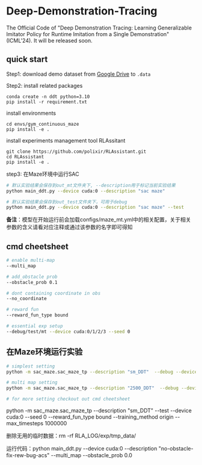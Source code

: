 # Deep-Demonstration-Tracing

The  Official Code of "Deep Demonstration Tracing: Learning Generalizable Imitator Policy for Runtime Imitation from a Single Demonstration" (ICML'24). It will be released soon.

## quick start


Step1: download demo dataset from [Google Drive](https://drive.google.com/drive/folders/1GIzGRSqSdF7-KkN5dVF_SZHrN3hePmjb?usp=sharing) to `.data`

Step2: install related packages

```
conda create -n ddt python=3.10
pip install -r requirement.txt
```

install environments

```
cd envs/gym_continuous_maze
pip install -e .
```

install experiments management tool RLAssitant

```
git clone https://github.com/polixir/RLAssistant.git
cd RLAssistant
pip install -e .
```

step3: 在Maze环境中运行SAC

```bash
# 默认实验结果会保存到out_mt文件夹下, --description用于标记当前实验结果
python main_ddt.py --device cuda:0 --description "sac maze"

# 默认实验结果会保存到out_test文件夹下，可用于debug
python main_ddt.py --device cuda:0 --description "sac maze" --test
```

**备注**：模型在开始运行前会加载configs/maze_mt.yml中的相关配置，关于相关参数的含义请看对应注释或通过该参数的名字即可得知

## cmd cheetsheet

```bash
# enable multi-map
--multi_map

# add_obstacle prob
--obstacle_prob 0.1

# dont containing coordinate in obs
--no_coordinate

# reward fun
--reward_fun_type bound

# essential exp setup
--debug/test/mt --device cuda:0/1/2/3 --seed 0
```

## 在Maze环境运行实验
```bash
# simplest setting
python -m sac_maze.sac_maze_tp --description "sm_DDT"  --debug --device cuda:0  --seed 0   --reward_fun_type bound --training_method origin  --max_timesteps 1000000

# multi map setting
python -m sac_maze.sac_maze_tp --description "2500_DDT"  --debug --device cuda:0  --seed 0   --reward_fun_type bound --training_method origin  --max_timesteps 1000000

# for more setting checkout out cmd cheetsheet
```

python -m sac_maze.sac_maze_tp --description "sm_DDT"  --test --device cuda:0  --seed 0   --reward_fun_type bound --training_method origin  --max_timesteps 1000000 



删除无用的临时数据：rm -rf RLA_LOG/exp/tmp_data/


运行代码：python main_ddt.py --device cuda:0 --description "no-obstacle-fix-rew-bug-acs" --multi_map --obstacle_prob 0.0